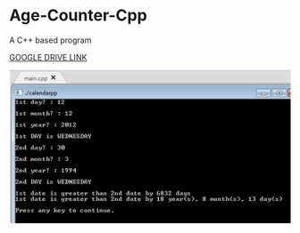 # Age-Counter-Cpp
A C++ based program

<a href="https://drive.google.com/open?id=1q5VxwfRgR-6Mp1bZ_JdHgcLx5ApJdn7L" target="_blank"> GOOGLE DRIVE LINK </a> 

<img src="cppdn.JPG" width="800">

